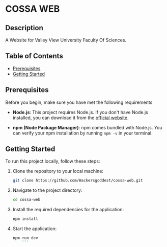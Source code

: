 # COSSA WEB

## Description

A Website for Valley View University Faculty Of Sciences.

## Table of Contents

- [Prerequisites](#prerequisites)
- [Getting Started](#getting-started)

## Prerequisites

Before you begin, make sure you have met the following requirements

- **Node.js**: This project requires Node.js. If you don't have Node.js installed, you can download it from the [official website](https://nodejs.org/).

- **npm (Node Package Manager)**: npm comes bundled with Node.js. You can verify your npm installation by running `npm -v` in your terminal.

## Getting Started

To run this project locally, follow these steps:

1. Clone the repository to your local machine:

   ```sh
   git clone https://github.com/Hackersgoddest/cossa-web.git
   ```

2. Navigate to the project directory:
    ```sh
    cd cossa-web
    ```

3. Install the required dependencies for the application:
    ```sh
    npm install
    ```

4. Start the application:
    ```sh
    npm run dev
        ```
